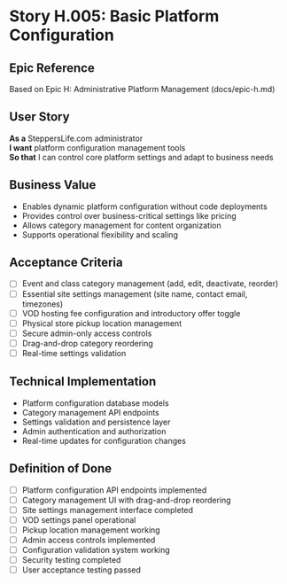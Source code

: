 # Story H.005: Basic Platform Configuration

## Epic Reference
Based on Epic H: Administrative Platform Management (docs/epic-h.md)

## User Story
**As a** SteppersLife.com administrator  
**I want** platform configuration management tools  
**So that** I can control core platform settings and adapt to business needs

## Business Value
- Enables dynamic platform configuration without code deployments
- Provides control over business-critical settings like pricing
- Allows category management for content organization
- Supports operational flexibility and scaling

## Acceptance Criteria
- [ ] Event and class category management (add, edit, deactivate, reorder)
- [ ] Essential site settings management (site name, contact email, timezones)
- [ ] VOD hosting fee configuration and introductory offer toggle
- [ ] Physical store pickup location management
- [ ] Secure admin-only access controls
- [ ] Drag-and-drop category reordering
- [ ] Real-time settings validation

## Technical Implementation
- Platform configuration database models
- Category management API endpoints
- Settings validation and persistence layer
- Admin authentication and authorization
- Real-time updates for configuration changes

## Definition of Done
- [ ] Platform configuration API endpoints implemented
- [ ] Category management UI with drag-and-drop reordering
- [ ] Site settings management interface completed
- [ ] VOD settings panel operational
- [ ] Pickup location management working
- [ ] Admin access controls implemented
- [ ] Configuration validation system working
- [ ] Security testing completed
- [ ] User acceptance testing passed 